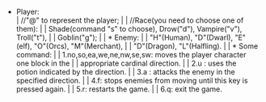 * Player:                                                                   
|   //"@" to represent the player;                                            |
|   //Race(you need to choose one of them):                                   |
|   Shade(command "s" to choose), Drow("d"), Vampire("v"), Troll("t"),        |
|   Goblin("g");                                                              |
| * Enemy:                                                                    |
|   "H"(Human), "D"(Dwarl), "E"(elf), "O"(Orcs), "M"(Merchant),               |
|   "D"(Dragon), "L"(Halfling).                                               |
| * Some command:                                                             |
|   1.no,so,ea,we,ne,nw,se,sw: moves the player character one block in the    |
|     appropriate cardinal direction.                                         |
|   2.u <direction>: uses the potion indicated by the direction.              |
|   3.a <direction>: attacks the enemy in the specified direction.            |
|   4.f: stops enemies from moving until this key is pressed again.           |
|   5.r: restarts the game.                                                   |
|   6.q: exit the game.





